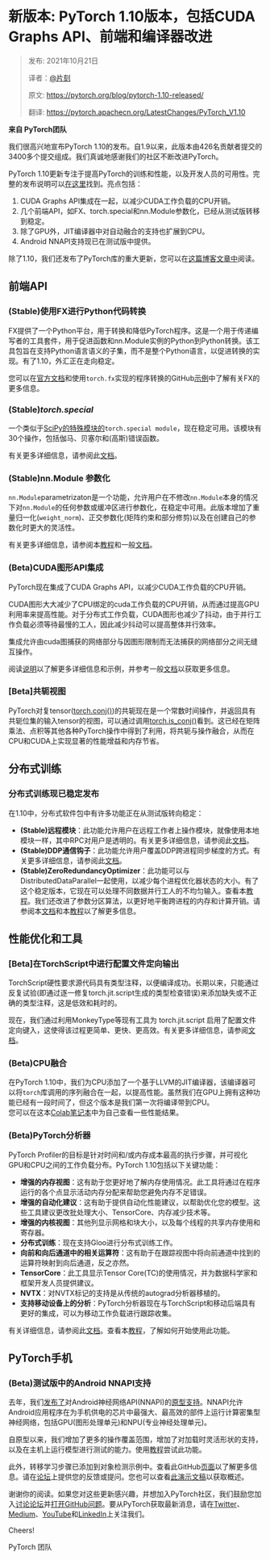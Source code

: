 # 新版本: PyTorch 1.10版本，包括CUDA Graphs API、前端和编译器改进

> 发布: 2021年10月21日
> 
> 译者：[@片刻](https://github.com/jiangzhonglian)
> 
> 原文: <https://pytorch.org/blog/pytorch-1.10-released/>
> 
> 翻译: <https://pytorch.apachecn.org/LatestChanges/PyTorch_V1.10>

**来自 PyTorch团队**

我们很高兴地宣布PyTorch 1.10的发布。自1.9以来，此版本由426名贡献者提交的3400多个提交组成。我们真诚地感谢我们的社区不断改进PyTorch。

PyTorch 1.10更新专注于提高PyTorch的训练和性能，以及开发人员的可用性。完整的发布说明可以[在这里](https://github.com/pytorch/pytorch/releases/tag/v1.10.0)找到。亮点包括：

1.  CUDA Graphs API集成在一起，以减少CUDA工作负载的CPU开销。
2.  几个前端API，如FX、torch.special和nn.Module参数化，已经从测试版转移到稳定。
3.  除了GPU外，JIT编译器中对自动融合的支持也扩展到CPU。
4.  Android NNAPI支持现已在测试版中提供。

除了1.10，我们还发布了PyTorch库的重大更新，您可以在[这篇博客文章中](https://pytorch.org/blog/pytorch-1.10-new-library-releases/)阅读。

## 前端API

### (Stable)使用FX进行Python代码转换

FX提供了一个Python平台，用于转换和降低PyTorch程序。这是一个用于传递编写者的工具套件，用于促进函数和nn.Module实例的Python到Python转换。该工具包旨在支持Python语言语义的子集，而不是整个Python语言，以促进转换的实现。有了1.10，外汇正在走向稳定。

您可以在[官方文档](https://pytorch.org/docs/master/fx.html)和使用`torch.fx`实现的程序转换的GitHub[示例](https://github.com/pytorch/examples/tree/master/fx)中了解有关FX的更多信息。

### (Stable)*torch.special*

一个类似于[SciPy的特殊模块的](https://docs.scipy.org/doc/scipy/reference/special.html)`torch.special module`，现在稳定可用。该模块有30个操作，包括伽马、贝塞尔和(高斯)错误函数。

有关更多详细信息，请参阅此[文档](https://pytorch.org/docs/master/special.html)。

### (Stable)nn.Module 参数化

`nn.Module`parametrizaton是一个功能，允许用户在不修改`nn.Module`本身的情况下对`nn.Module`的任何参数或缓冲区进行参数化，在稳定中可用。此版本增加了重量归一化(`weight_norm`)、正交参数化(矩阵约束和部分修剪)以及在创建自己的参数化时更大的灵活性。

有关更多详细信息，请参阅本[教程](https://pytorch.org/tutorials/intermediate/parametrizations.html)和一般[文档](https://pytorch.org/docs/master/generated/torch.nn.utils.parametrizations.spectral_norm.html?highlight=parametrize)。

### (Beta)CUDA图形API集成

PyTorch现在集成了CUDA Graphs API，以减少CUDA工作负载的CPU开销。

CUDA图形大大减少了CPU绑定的cuda工作负载的CPU开销，从而通过提高GPU利用率来提高性能。对于分布式工作负载，CUDA图形也减少了抖动，由于并行工作负载必须等待最慢的工人，因此减少抖动可以提高整体并行效率。

集成允许由cuda图捕获的网络部分与因图形限制而无法捕获的网络部分之间无缝互操作。

阅读[说明](https://pytorch.org/docs/master/notes/cuda.html#cuda-graphs)以了解更多详细信息和示例，并参考一般[文档](https://pytorch.org/docs/master/generated/torch.cuda.CUDAGraph.html#torch.cuda.CUDAGraph)以获取更多信息。

### \[Beta\]共轭视图

PyTorch对复tensor([torch.conj()](https://pytorch.org/docs/1.10.0/generated/torch.conj.html?highlight=conj#torch.conj))的共轭现在是一个常数时间操作，并返回具有共轭位集的输入tensor的视图，可以通过调用[torch.is\_conj()](https://pytorch.org/docs/1.10.0/generated/torch.is_conj.html?highlight=is_conj#torch.is_conj)看到。这已经在矩阵乘法、点积等其他各种PyTorch操作中得到了利用，将共轭与操作融合，从而在CPU和CUDA上实现显著的性能增益和内存节省。

## 分布式训练

### 分布式训练现已稳定发布

在1.10中，分布式软件包中有许多功能正在从测试版转向稳定：

*   **(Stable)远程模块**：此功能允许用户在远程工作者上操作模块，就像使用本地模块一样，其中RPC对用户是透明的。有关更多详细信息，请参阅此[文档](https://pytorch.org/docs/master/rpc.html#remotemodule)。
*   **(Stable)DDP通信钩子**：此功能允许用户覆盖DDP跨进程同步梯度的方式。有关更多详细信息，请参阅此[文档](https://pytorch.org/docs/master/rpc.html#remotemodule)。
*   **(Stable)ZeroRedundancyOptimizer**：此功能可以与DistributedDataParallel一起使用，以减少每个进程优化器状态的大小。有了这个稳定版本，它现在可以处理不同数据并行工人的不均匀输入。查看本[教程](https://pytorch.org/tutorials/advanced/generic_join.html)。我们还改进了参数分区算法，以更好地平衡跨进程的内存和计算开销。请参阅本[文档](https://pytorch.org/docs/master/distributed.optim.html)和本[教程](https://pytorch.org/tutorials/recipes/zero_redundancy_optimizer.html)以了解更多信息。

## 性能优化和工具

### \[Beta\]在TorchScript中进行配置文件定向输出

TorchScript硬性要求源代码具有类型注释，以便编译成功。长期以来，只能通过反复试验(即通过逐一修复torch.jit.script生成的类型检查错误)来添加缺失或不正确的类型注释，这是低效和耗时的。

现在，我们通过利用MonkeyType等现有工具为 torch.jit.script 启用了配置文件定向键入，这使得该过程更简单、更快、更高效。有关更多详细信息，请参阅[文档](https://pytorch.org/docs/1.9.0/jit.html)。

### (Beta)CPU融合

在PyTorch 1.10中，我们为CPU添加了一个基于LLVM的JIT编译器，该编译器可以将`torch`库调用的序列融合在一起，以提高性能。虽然我们在GPU上拥有这种功能已经有一段时间了，但这个版本是我们第一次将编译带到CPU。  
您可以在这本[Colab笔记本](https://colab.research.google.com/drive/1xaH-L0XjsxUcS15GG220mtyrvIgDoZl6?usp=sharing)中为自己查看一些性能结果。

### (Beta)PyTorch分析器

PyTorch Profiler的目标是针对时间和/或内存成本最高的执行步骤，并可视化GPU和CPU之间的工作负载分布。PyTorch 1.10包括以下关键功能：

*   **增强的内存视图**：这有助于您更好地了解内存使用情况。此工具将通过在程序运行的各个点显示活动内存分配来帮助您避免内存不足错误。
*   **增强的自动化建议**：这有助于提供自动化性能建议，以帮助优化您的模型。这些工具建议更改批处理大小、TensorCore、内存减少技术等。
*   **增强的内核视图**：其他列显示网格和块大小，以及每个线程的共享内存使用和寄存器。
*   **分布式训练**：现在支持Gloo进行分布式训练工作。
*   **向前和向后通道中的相关运算符**：这有助于在跟踪视图中将向前通道中找到的运算符映射到向后通道，反之亦然。
*   **TensorCore**：此工具显示Tensor Core(TC)的使用情况，并为数据科学家和框架开发人员提供建议。
*   **NVTX**：对NVTX标记的支持是从传统的autograd分析器移植的。
*   **支持移动设备上的分析**：PyTorch分析器现在与TorchScript和移动后端具有更好的集成，可以为移动工作负载进行跟踪收集。

有关详细信息，请参阅此[文档](https://pytorch.org/docs/stable/profiler.html)。查看本[教程](https://pytorch.org/tutorials/recipes/recipes/profiler_recipe.html)，了解如何开始使用此功能。

## PyTorch手机

### (Beta)测试版中的Android NNAPI支持

去年，我们[发布了](https://medium.com/pytorch/pytorch-mobile-now-supports-android-nnapi-e2a2aeb74534)对Android神经网络API(NNAPI)的[原型支持](https://medium.com/pytorch/pytorch-mobile-now-supports-android-nnapi-e2a2aeb74534)。NNAPI允许Android应用程序在为手机供电的芯片中最强大、最高效的部件上运行计算密集型神经网络，包括GPU(图形处理单元)和NPU(专业神经处理单元)。

自原型以来，我们增加了更多的操作覆盖范围，增加了对加载时灵活形状的支持，以及在主机上运行模型进行测试的能力。使用[教程](https://pytorch.org/tutorials/prototype/nnapi_mobilenetv2.html)尝试此功能。

此外，转移学习步骤已添加到对象检测示例中。查看此GitHub[页面](https://github.com/pytorch/android-demo-app/tree/master/ObjectDetection#transfer-learning)以了解更多信息。请在[论坛](https://discuss.pytorch.org/c/mobile/18)上提供您的反馈或提问。您也可以查看[此演示文稿](https://www.youtube.com/watch?v=B-2spa3UCTU)以获取概述。

谢谢你的阅读。如果您对这些更新感兴趣，并想加入PyTorch社区，我们鼓励您加入[讨论论坛](https://discuss.pytorch.org/)并[打开GitHub问题](https://github.com/pytorch/pytorch/issues)。要从PyTorch获取最新消息，请在[Twitter](https://twitter.com/PyTorch)、[Medium](https://medium.com/pytorch)、[YouTube](https://www.youtube.com/pytorch)和[LinkedIn](https://www.linkedin.com/company/pytorch)上关注我们。

Cheers!

PyTorch 团队